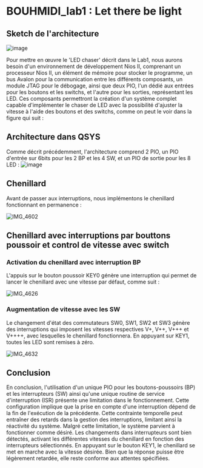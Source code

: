 # BOUHMIDI_lab1 : Let there be light
## Sketch de l'architecture

![image](https://github.com/ESN2024/BOUHMIDI_lab1/assets/144927751/bf559541-59b8-40cd-966e-a6438853dfff)

Pour mettre en œuvre le 'LED chaser' décrit dans le Lab1, nous aurons besoin d'un environnement de développement Nios II, comprenant un processeur Nios II, un élément de mémoire pour stocker le programme, un bus Avalon pour la communication entre les différents composants, un module JTAG pour le débogage, ainsi que deux PIO, l'un dédié aux entrées pour les boutons et les switchs, et l'autre pour les sorties, représentant les LED. Ces composants permettront la création d'un système complet capable d'implémenter le chaser de LED avec la possibilité d'ajuster la vitesse à l'aide des boutons et des switchs, comme on peut le voir dans la figure qui suit :

## Architecture dans QSYS
Comme décrit précédemment, l'architecture comprend 2 PIO, un PIO d'entrée sur 6bits pour les 2 BP et les 4 SW, et un PIO de sortie pour les 8 LED : 
![image](https://github.com/ESN2024/BOUHMIDI_lab1/assets/144927751/add8abef-6065-4be8-86a7-4ec754b672d9)


## Chenillard

Avant de passer aux interruptions, nous implémentons le chenillard fonctionnant en permanence :

![IMG_4602](https://github.com/ESN2024/BOUHMIDI_lab1/assets/144927751/004a02d7-7741-4a00-90f4-10ebc6e0e8db)

## Chenillard avec interruptions par bouttons poussoir et control de vitesse avec switch
### Activation du chenillard avec interruption BP
L'appuis sur le bouton poussoir KEY0 génère une interruption qui permet de lancer le chenillard avec une vitesse par défaut, comme suit :

![IMG_4626](https://github.com/ESN2024/BOUHMIDI_lab1/assets/144927751/55f8f93f-3ccd-4e19-9a9e-b295645df32e)


### Augmentation de vitesse avec les SW

Le changement d'état des commutateurs SW0, SW1, SW2 et SW3 génère des interruptions qui imposent les vitesses respectives V+, V++, V+++ et V++++, avec lesquelles le chenillard fonctionnera. 
En appuyant sur KEY1, toutes les LED sont remises à zéro.

![IMG_4632](https://github.com/ESN2024/BOUHMIDI_lab1/assets/144927751/bcd201e0-191e-4b26-93f4-241272e5322a)


## Conclusion 

En conclusion, l'utilisation d'un unique PIO pour les boutons-poussoirs (BP) et les interrupteurs (SW) ainsi qu'une unique routine de service d'interruption (ISR) présente une limitation dans le fonctionnement. Cette configuration implique que la prise en compte d'une interruption dépend de la fin de l'exécution de la précédente. Cette contrainte temporelle peut entraîner des retards dans la gestion des interruptions, limitant ainsi la réactivité du système. 
Malgré cette limitation, le système parvient à fonctionner comme désiré. Les changements dans interrupteurs sont bien détectés, activant les différentes vitesses du chenillard en fonction des interrupteurs sélectionnés. En appuyant sur le bouton KEY1, le chenillard se met en marche avec la vitesse désirée. 
Bien que la réponse puisse être légèrement retardée, elle reste conforme aux attentes spécifiées.


